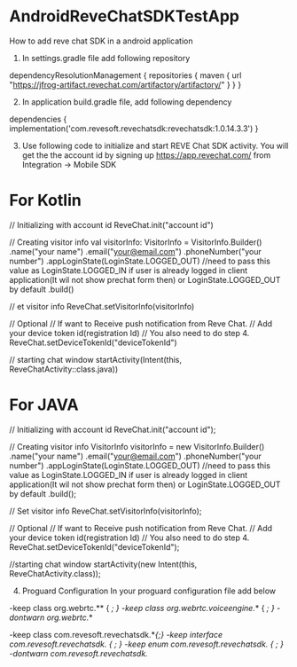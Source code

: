 # AndroidReveChatSDKTestApp
How to add reve chat SDK in a android application


1. In settings.gradle file add following repository

dependencyResolutionManagement {
  repositories {
    maven {
            url "https://jfrog-artifact.revechat.com/artifactory/artifactory/"
     }
    }
}
        
2.  In application build.gradle file, add following dependency 

   dependencies {
           implementation('com.revesoft.revechatsdk:revechatsdk:1.0.14.3.3')
   }
   
   
 
 3. Use following code to initialize and start REVE Chat SDK activity. You will get the the account id by signing up https://app.revechat.com/ from Integration -> Mobile SDK
   
   
For Kotlin
==========

// Initializing with account id
ReveChat.init("account id")

// Creating visitor info
val visitorInfo: VisitorInfo = VisitorInfo.Builder()
	.name("your name")
	.email("your@email.com")
	.phoneNumber("your number")
        .appLoginState(LoginState.LOGGED_OUT) //need to pass this value as LoginState.LOGGED_IN if user is already logged in client application(It wil not show prechat form then) or LoginState.LOGGED_OUT by default
	.build()

// et visitor info
ReveChat.setVisitorInfo(visitorInfo)

// Optional
// If want to Receive push notification from Reve Chat.
// Add your device token id(registration Id)
// You also need to do step 4.
ReveChat.setDeviceTokenId("deviceTokenId")

// starting chat window
startActivity(Intent(this, ReveChatActivity::class.java))


For JAVA
========

// Initializing with account id
ReveChat.init("account id");

// Creating visitor info
VisitorInfo visitorInfo = new VisitorInfo.Builder()
	.name("your name")
	.email("your@email.com")
	.phoneNumber("your number")
        .appLoginState(LoginState.LOGGED_OUT) //need to pass this value as LoginState.LOGGED_IN if user is already logged in client application(It wil not show prechat form then) or LoginState.LOGGED_OUT by default
	.build();
 
// Set visitor info
ReveChat.setVisitorInfo(visitorInfo);
 
// Optional
// If want to Receive push notification from Reve Chat.
// Add your device token id(registration Id)
// You also need to do step 4.
ReveChat.setDeviceTokenId("deviceTokenId");
 
//starting chat window
startActivity(new Intent(this, ReveChatActivity.class));


4. Proguard Configuration
In your proguard configuration file add below

-keep class org.webrtc.** { *; }
-keep class org.webrtc.voiceengine.** { *; }
-dontwarn org.webrtc.**

-keep class com.revesoft.revechatsdk.**{*;}
-keep interface com.revesoft.revechatsdk.* { *; }
-keep enum com.revesoft.revechatsdk.* { *; }
-dontwarn com.revesoft.revechatsdk.**



